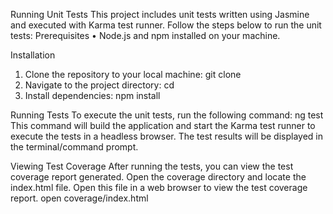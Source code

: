 
Running Unit Tests
This project includes unit tests written using Jasmine and executed with Karma test runner. Follow the steps below to run the unit tests:
Prerequisites
•    Node.js and npm installed on your machine.

Installation
1.    Clone the repository to your local machine:
git clone <repository-url> 
2.    Navigate to the project directory:
cd <project-directory> 
3.    Install dependencies:
npm install

Running Tests
To execute the unit tests, run the following command:
ng test 
This command will build the application and start the Karma test runner to execute the tests in a headless browser. The test results will be displayed in the terminal/command prompt.

Viewing Test Coverage
After running the tests, you can view the test coverage report generated. Open the coverage directory and locate the index.html file. Open this file in a web browser to view the test coverage report.
open coverage/index.html 


